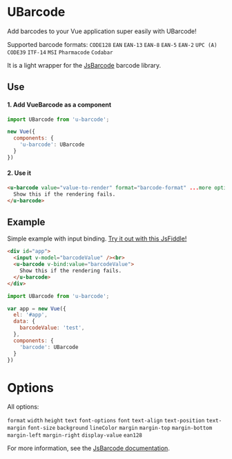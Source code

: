 # UBarcode

Add barcodes to your Vue application super easily with UBarcode!

Supported barcode formats:
`CODE128`
`EAN`
`EAN-13`
`EAN-8`
`EAN-5`
`EAN-2`
`UPC (A)`
`CODE39`
`ITF-14`
`MSI`
`Pharmacode`
`Codabar`

It is a light wrapper for the [JsBarcode](https://github.com/lindell/JsBarcode) barcode library.



## Use

#### 1. Add VueBarcode as a component

````javascript
import UBarcode from 'u-barcode';

new Vue({
  components: {
    'u-barcode': UBarcode
  }
})
````

#### 2. Use it

````html
<u-barcode value="value-to-render" format="barcode-format" ...more options>
  Show this if the rendering fails.
</u-barcode>
````

## Example

Simple example with input binding. [Try it out with this JsFiddle!](http://jsfiddle.net/hfgan035/4/)

````html
<div id="app">
  <input v-model="barcodeValue" /><br>
  <u-barcode v-bind:value="barcodeValue">
    Show this if the rendering fails.
  </u-barcode>
</div>
````

````javascript
import UBarcode from 'u-barcode';

var app = new Vue({
  el: '#app',
  data: {
    barcodeValue: 'test',
  },
  components: {
    'barcode': UBarcode
  }
})
````

# Options

All options:

`format`
`width`
`height`
`text`
`font-options`
`font`
`text-align`
`text-position`
`text-margin`
`font-size`
`background`
`lineColor`
`margin`
`margin-top`
`margin-bottom`
`margin-left`
`margin-right`
`display-value`
`ean128`

For more information, see the [JsBarcode documentation](https://github.com/lindell/JsBarcode/wiki/Options).
